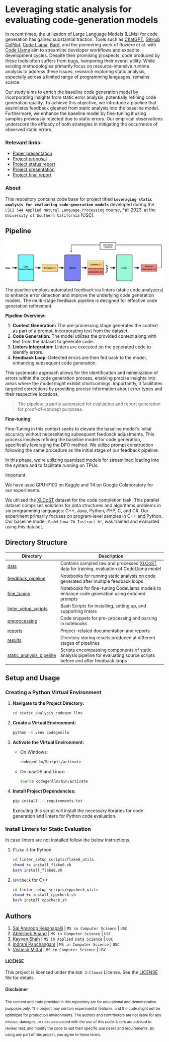 # Leveraging static analysis for evaluating code-generation models

In recent times, the utilization of Large Language Models (LLMs) for code generation has gained substantial traction. Tools such as [ChatGPT](https://proceedings.neurips.cc/paper_files/paper/2020/file/1457c0d6bfcb4967418bfb8ac142f64a-Paper.pdf), [GitHub CoPilot](https://github.com/features/copilot), [Code Llama](https://arxiv.org/abs/2308.12950), [Bard](https://blog.google/technology/ai/bard-google-ai-search-updates/), and the pioneering work of Rozière et al. with [Code Llama](https://arxiv.org/abs/2308.12950) aim to streamline developer workflows and expedite development cycles. Despite their promising prospects, code produced by these tools often suffers from bugs, hampering their overall utility. While existing methodologies primarily focus on resource-intensive runtime analysis to address these issues, research exploring static analysis, especially across a limited range of programming languages, remains scarce.

Our study aims to enrich the baseline code generation model by incorporating insights from static error analysis, potentially refining code generation quality. To achieve this objective, we introduce a pipeline that assimilates feedback gleaned from static analysis into the baseline model. Furthermore, we enhance the baseline model by fine-tuning it using samples previously rejected due to static errors. Our empirical observations underscore the efficacy of both strategies in mitigating the occurrence of observed static errors.

### Relevant links:
- [Paper presentation](https://github.com/ksanu1998/NLP_Group37/blob/main/reports/NLP_Group_37_Paper_Presentation.pdf)
- [Project proposal](https://github.com/ksanu1998/NLP_Group37/blob/main/reports/NLP_Group_37_Project_Proposal.pdf) 
- [Project status report](https://github.com/ksanu1998/NLP_Group37/blob/main/reports/NLP_Group_37_Project_Status_Report.pdf) 
- [Project presentation](https://github.com/ksanu1998/NLP_Group37/blob/main/reports/NLP_Group_37_Project_Presentation.pdf) 
- [Project final report](https://github.com/ksanu1998/NLP_Group37/blob/main/reports/NLP_Group_37_Project_Final_Report.pdf) 

### About
This repository contains code base for project titled __`Leveraging static analysis for evaluating code-generation models`__ developed during the `CSCI 544 Applied Natural Language Processing` course, Fall 2023, at the `University of Southern California` (USC).

## Pipeline
![Code Generation and Static Evaluation Pipeline with feedback](reports/Model_Pipeline.png)

The pipeline employs automated feedback via linters (static code analyzers) to enhance error detection and improve the underlying code generation models. The multi-stage feedback pipeline is designed for effective code generation refinement.

**Pipeline Overview:**

1. **Context Generation:** The pre-processing stage generates the context as part of a prompt, incorporating text from the dataset.
2. **Code Generation:** The model utilizes the provided context along with text from the dataset to generate code.
3. **Linters Integration:** Linters are executed on the generated code to identify errors.
4. **Feedback Loop:** Detected errors are then fed back to the model, enhancing subsequent code generation.

This systematic approach allows for the identification and minimization of errors within the code generation process, enabling precise insights into areas where the model might exhibit shortcomings. Importantly, it facilitates targeted corrections by providing precise information about error types and their respective locations.

> The pipeline is partly automated for evaluation and report generation for proof-of-concept purposes.

**Fine-tuning:**

Fine-Tuning in this context seeks to elevate the baseline model's initial accuracy without necessitating subsequent feedback adjustments. This process involves refining the baseline model for code generation, specifically leveraging the DPO method. We utilize prompt construction following the same procedure as the initial stage of our feedback pipeline.

In this phase, we're utilizing quantized models for streamlined loading into the system and to facilitate running on TPUs.

> [!IMPORTANT]  
> We have used GPU-P100 on Kaggle and T4 on Google Colaboratory for our experiments.

We utilized the [XLCoST](http://arxiv.org/abs/2206.08474) dataset for the code completion task. This parallel dataset comprises solutions for data structures and algorithms problems in six programming languages: C++, Java, Python, PHP, C, and C#. Our experiment primarily focuses on program-level samples in C++ and Python. Our baseline model, `CodeLlama-7b-Instruct-hf`, was trained and evaluated using this dataset.

## Directory Structure

| Directory               | Description                                                                                  |
|-------------------------|---------------------------------------------------------------------------------------------|
| [data](./data)          | Contains sampled raw and processed [XLCoST](http://arxiv.org/abs/2206.08474) data for training, evaluation of CodeLlama model  |
| [feedback_pipeline](./feedback_pipeline) | Notebooks for running static analysis on code generated after multiple feedback loops |
| [fine_tuning](./fine_tuning) | Notebooks for fine-tuning CodeLlama models to enhance code generation using enriched prompts |
| [linter_setup_scripts](./linter_setup_scripts) | Bash Scripts for installing, setting up, and supporting linters |
| [preprocessing](./preprocessing) | Code snippets for pre-processing and parsing in notebooks |
| [reports](./reports) | Project-related documentation and reports |
| [results](./results) | Directory storing results produced at different stages of pipelines |
| [static_analysis_pipeline](./static_analysis_pipeline) | Scripts encompassing components of static analysis pipeline for evaluating source scripts before and after feedback loops |


## Setup and Usage
### Creating a Python Virtual Environment

1. **Navigate to the Project Directory:**
    ```bash
    cd static_analysis_codegen_llms
    ```

2. **Create a Virtual Environment:**
    ```bash
    python -m venv codegenllm
    ```

3. **Activate the Virtual Environment:**
    - On Windows:
        ```bash
        codegenllm/Scripts/activate
        ```
    - On macOS and Linux:
        ```bash
        source codegenllm/bin/activate
        ```

4. **Install Project Dependencies:**
    ```bash
    pip install -r requirements.txt
    ```
    Executing this script will install the necessary libraries for code generation and linters for Python code evaluation.

### Install Linters for Static Evaluation
In case linters are not installed follow the below instructions.
1. `Flake 8` for Python
    ```bash
    cd linter_setup_scripts/flake8_utils
    chmod +x install_flake8.sh
    bash install_flake8.sh
    ```
2. `CPPCheck` for C++
    ```bash
    cd linter_setup_scripts/cppcheck_utils
    chmod +x install_cppcheck.sh
    bash install_cppcheck.sh
    ```

## Authors
1. [Sai Anuroop Kesanapalli](https://github.com/ksanu1998) | `MS in Computer Science` | `USC`
2. [Abhishek Anand](https://github.com/abhishekanand1710) | `MS in Computer Science` | `USC`
3. [Kayvan Shah](https://github.com/KayvanShah1) | `MS in Applied Data Science` | `USC`
4. [Indrani Panchangam](https://github.com/IndraniPanchangam) | `MS in Computer Science` | `USC`
5. [Vishesh Mittal](https://github.com/Vishesh-Mittal) | `MS in Computer Science` | `USC`


#### LICENSE
This project is licensed under the `BSD 3-Clause` License. See the [LICENSE](LICENSE) file for details.

#### Disclaimer

<sub>
The content and code provided in this repository are for educational and demonstrative purposes only. The project may contain experimental features, and the code might not be optimized for production environments. The authors and contributors are not liable for any misuse, damages, or risks associated with the use of this code. Users are advised to review, test, and modify the code to suit their specific use cases and requirements. By using any part of this project, you agree to these terms.
</sub>
